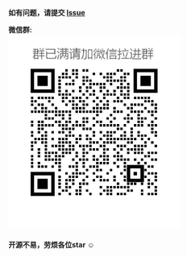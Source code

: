 **如有问题，请提交 [Issue](https://gitee.com/anji-plus/report/issues) <br>**

**微信群: <br>**
![weixin.png](../picture/weixin.jpg)

#### 开源不易，劳烦各位star ☺